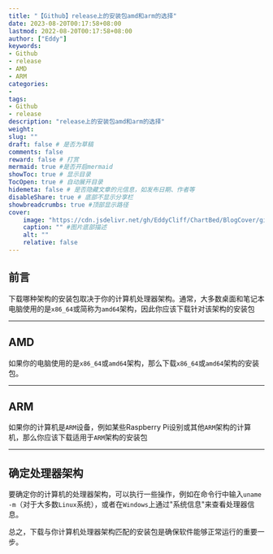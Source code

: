 ```yaml
---
title: "【Github】release上的安装包amd和arm的选择"
date: 2023-08-20T00:17:58+08:00
lastmod: 2022-08-20T00:17:58+08:00
author: ["Eddy"]
keywords: 
- Github
- release
- AMD
- ARM
categories: 
- 
tags: 
- Github
- release
description: "release上的安装包amd和arm的选择"
weight:
slug: ""
draft: false # 是否为草稿
comments: false
reward: false # 打赏
mermaid: true #是否开启mermaid
showToc: true # 显示目录
TocOpen: true # 自动展开目录
hidemeta: false # 是否隐藏文章的元信息，如发布日期、作者等
disableShare: true # 底部不显示分享栏
showbreadcrumbs: true #顶部显示路径
cover:
    image: "https://cdn.jsdelivr.net/gh/EddyCliff/ChartBed/BlogCover/github.png" #图片路径例如：posts/tech/123/123.png
    caption: "" #图片底部描述
    alt: ""
    relative: false
---
```

## 前言

下载哪种架构的安装包取决于你的计算机处理器架构。通常，大多数桌面和笔记本电脑使用的是`x86_64`或简称为`amd64`架构，因此你应该下载针对该架构的安装包

---

## AMD

如果你的电脑使用的是`x86_64`或`amd64`架构，那么下载`x86_64`或`amd64`架构的安装包。

---

## ARM

如果你的计算机是`ARM`设备，例如某些Raspberry Pi设别或其他`ARM`架构的计算机，那么你应该下载适用于`ARM`架构的安装包

---

## 确定处理器架构

要确定你的计算机的处理器架构，可以执行一些操作，例如在命令行中输入`uname -m`（对于大多数`Linux`系统），或者在`Windows`上通过"系统信息"来查看处理器信息。

总之，下载与你计算机处理器架构匹配的安装包是确保软件能够正常运行的重要一步。



